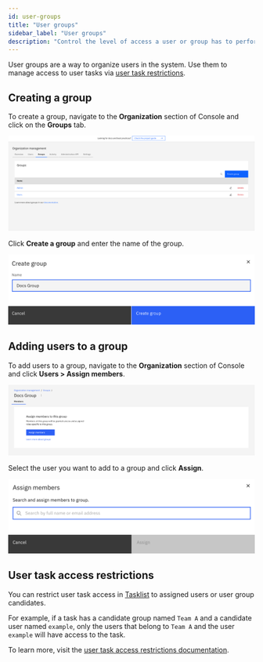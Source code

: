 ```yaml
---
id: user-groups
title: "User groups"
sidebar_label: "User groups"
description: "Control the level of access a user or group has to perform tasks in the system via user task access restrictions."
---
```


User groups are a way to organize users in the system. Use them to manage access to user tasks via [user task restrictions](user-task-access-restrictions.md).

## Creating a group

To create a group, navigate to the **Organization** section of Console and click on the **Groups** tab.

![Groups Management](../assets/access-control/group-management.png)

Click **Create a group** and enter the name of the group.

![Create a group](../assets/access-control/create-group.png)

## Adding users to a group

To add users to a group, navigate to the **Organization** section of Console and click **Users > Assign members**.

![Groups Members](../assets/access-control/group-members.png)

Select the user you want to add to a group and click **Assign**.

![Assign a Member](../assets/access-control/assign-member.png)

## User task access restrictions

You can restrict user task access in [Tasklist](/components/tasklist/introduction-to-tasklist.md) to assigned users or user group candidates.

For example, if a task has a candidate group named `Team A` and a candidate user named `example`, only the users that belong to `Team A` and the user `example` will have access to the task.

To learn more, visit the [user task access restrictions documentation](/components/concepts/access-control/user-task-access-restrictions.md).
